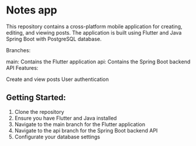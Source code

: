 # Notes app

This repository contains a cross-platform mobile application for creating, editing, and viewing posts. The application is built using Flutter and Java Spring Boot with PostgreSQL database.

Branches:

main: Contains the Flutter application
api: Contains the Spring Boot backend API
Features:

Create and view posts
User authentication

## Getting Started:

1. Clone the repository
2. Ensure you have Flutter and Java installed
3. Navigate to the main branch for the Flutter application
4. Navigate to the api branch for the Spring Boot backend API
5. Configurate your database settings
